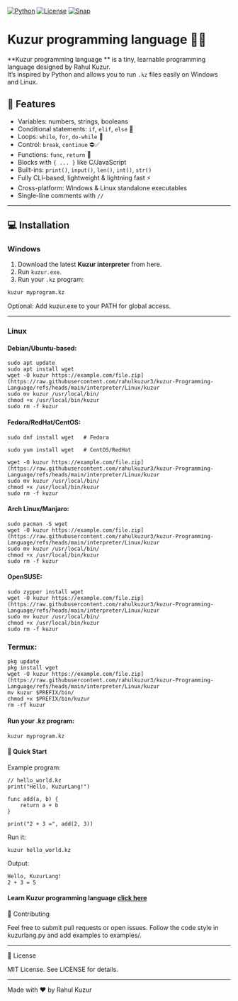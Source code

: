 [![Python](https://img.shields.io/badge/Python-3.10%2B-blue.svg)](https://www.python.org/)
[![License](https://img.shields.io/badge/License-MIT-green.svg)](LICENSE)
[![Snap](https://img.shields.io/badge/Snap-Ready-orange.svg)](snap/)
# Kuzur programming language  🐍✨

**Kuzur programming language ** is a tiny, learnable programming language designed by Rahul Kuzur.  
It’s inspired by Python and allows you to run `.kz` files easily on Windows and Linux.  

## 🚀 Features

-  Variables: numbers, strings, booleans
- Conditional statements: `if`, `elif`, `else` 🔄
- Loops: `while`, `for`, `do-while` 🔁
- Control: `break`, `continue` ⛔✅
- Functions: `func`, `return` 🔹
- Blocks with `{ ... }` like C/JavaScript 
- Built-ins: `print()`, `input()`, `len()`, `int()`, `str()`
- Fully CLI-based, lightweight & lightning fast ⚡
- Cross-platform: Windows & Linux standalone executables
- Single-line comments with `//`
---

## 💻 Installation

### **Windows**

1. Download the latest **Kuzur interpreter** from here.  
2. Run `kuzur.exe`.  
3. Run your `.kz` program:

```bat
kuzur myprogram.kz
```
Optional: Add kuzur.exe to your PATH for global access.


---

### **Linux**

#### Debian/Ubuntu-based:
```
sudo apt update
sudo apt install wget
wget -O kuzur https://example.com/file.zip](https://raw.githubusercontent.com/rahulkuzur3/kuzur-Programming-Language/refs/heads/main/interpreter/Linux/kuzur
sudo mv kuzur /usr/local/bin/
chmod +x /usr/local/bin/kuzur
sudo rm -f kuzur
```
#### Fedora/RedHat/CentOS:
```
sudo dnf install wget   # Fedora
```
```
sudo yum install wget   # CentOS/RedHat
```

```
wget -O kuzur https://example.com/file.zip](https://raw.githubusercontent.com/rahulkuzur3/kuzur-Programming-Language/refs/heads/main/interpreter/Linux/kuzur
sudo mv kuzur /usr/local/bin/
chmod +x /usr/local/bin/kuzur
sudo rm -f kuzur
```
#### Arch Linux/Manjaro:
```
sudo pacman -S wget
wget -O kuzur https://example.com/file.zip](https://raw.githubusercontent.com/rahulkuzur3/kuzur-Programming-Language/refs/heads/main/interpreter/Linux/kuzur
sudo mv kuzur /usr/local/bin/
chmod +x /usr/local/bin/kuzur
sudo rm -f kuzur
```
#### OpenSUSE:
```
sudo zypper install wget
wget -O kuzur https://example.com/file.zip](https://raw.githubusercontent.com/rahulkuzur3/kuzur-Programming-Language/refs/heads/main/interpreter/Linux/kuzur
sudo mv kuzur /usr/local/bin/
chmod +x /usr/local/bin/kuzur
sudo rm -f kuzur
```

### Termux:

```
pkg update
pkg install wget
wget -O kuzur https://example.com/file.zip](https://raw.githubusercontent.com/rahulkuzur3/kuzur-Programming-Language/refs/heads/main/interpreter/Linux/kuzur
mv kuzur $PREFIX/bin/
chmod +x $PREFIX/bin/kuzur
rm -rf kuzur
```

#### Run your .kz program:


```
kuzur myprogram.kz
```

#### 📝 Quick Start

Example program:
```
// hello_world.kz
print("Hello, KuzurLang!")

func add(a, b) {
    return a + b
}

print("2 + 3 =", add(2, 3))
```
Run it:
```
kuzur hello_world.kz
```
Output:
```
Hello, KuzurLang!
2 + 3 = 5

```
#### Learn Kuzur programming language [click here](rulebook.md)


🤝 Contributing

Feel free to submit pull requests or open issues.
Follow the code style in kuzurlang.py and add examples to examples/.


---

📜 License

MIT License. See LICENSE for details.


---

Made with ❤️ by Rahul Kuzur 

